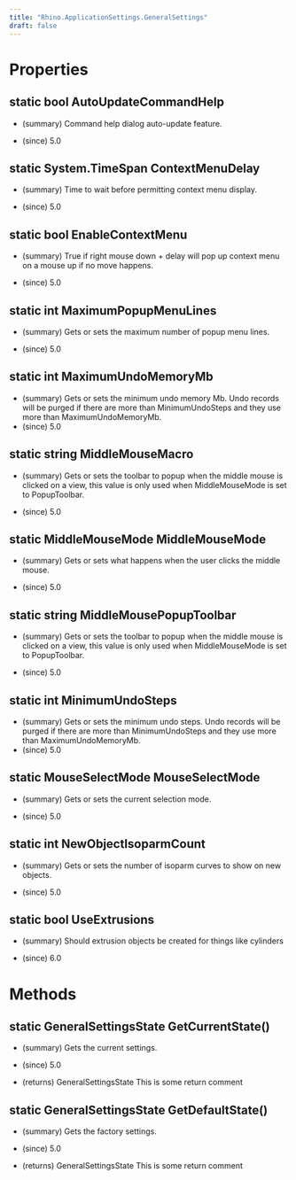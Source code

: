 ```yaml
---
title: "Rhino.ApplicationSettings.GeneralSettings"
draft: false
---
```


# Properties
## static bool AutoUpdateCommandHelp
- (summary) 
     Command help dialog auto-update feature.
     
- (since) 5.0
## static System.TimeSpan ContextMenuDelay
- (summary) 
     Time to wait before permitting context menu display.
     
- (since) 5.0
## static bool EnableContextMenu
- (summary) 
     True if right mouse down + delay will pop up context menu on a mouse up if no move happens.
     
- (since) 5.0
## static int MaximumPopupMenuLines
- (summary) 
     Gets or sets the maximum number of popup menu lines.
     
- (since) 5.0
## static int MaximumUndoMemoryMb
- (summary) 
     Gets or sets the minimum undo memory Mb.
     Undo records will be purged if there are more than MinimumUndoSteps and
     they use more than MaximumUndoMemoryMb.
- (since) 5.0
## static string MiddleMouseMacro
- (summary) 
     Gets or sets the toolbar to popup when the middle mouse is clicked on
     a view, this value is only used when MiddleMouseMode is set to
     PopupToolbar.
     
- (since) 5.0
## static MiddleMouseMode MiddleMouseMode
- (summary) 
     Gets or sets what happens when the user clicks the middle mouse.
     
- (since) 5.0
## static string MiddleMousePopupToolbar
- (summary) 
     Gets or sets the toolbar to popup when the middle mouse is clicked on
     a view, this value is only used when MiddleMouseMode is set to
     PopupToolbar.
     
- (since) 5.0
## static int MinimumUndoSteps
- (summary) 
     Gets or sets the minimum undo steps.
     Undo records will be purged if there are more than MinimumUndoSteps and
     they use more than MaximumUndoMemoryMb.
- (since) 5.0
## static MouseSelectMode MouseSelectMode
- (summary) 
     Gets or sets the current selection mode.
     
- (since) 5.0
## static int NewObjectIsoparmCount
- (summary) 
     Gets or sets the number of isoparm curves to show on new objects.
     
- (since) 5.0
## static bool UseExtrusions
- (summary) 
     Should extrusion objects be created for things like cylinders
     
- (since) 6.0
# Methods
## static GeneralSettingsState GetCurrentState()
- (summary) 
     Gets the current settings.
     
- (since) 5.0
- (returns) GeneralSettingsState This is some return comment
## static GeneralSettingsState GetDefaultState()
- (summary) 
     Gets the factory settings.
     
- (since) 5.0
- (returns) GeneralSettingsState This is some return comment
